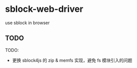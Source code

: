 # sblock-web-driver

use sblock in browser

## TODO

TODO:
+ 更换 sblock4js 的 zip & memfs 实现，避免 fs 模块引入的问题
